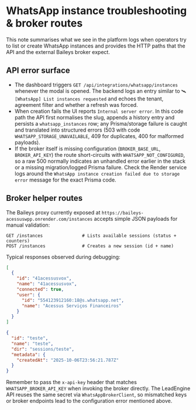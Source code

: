 # WhatsApp instance troubleshooting & broker routes

This note summarises what we see in the platform logs when operators try to
list or create WhatsApp instances and provides the HTTP paths that the API and
the external Baileys broker expect.

## API error surface

- The dashboard triggers `GET /api/integrations/whatsapp/instances` whenever the
  modal is opened. The backend logs an entry similar to `🛰️ [WhatsApp] List
  instances requested` and echoes the tenant, agreement filter and whether a
  refresh was forced.
- When creation fails the UI reports `Internal server error`. In this code path
  the API first normalises the slug, appends a history entry and persists a
  `whatsapp_instances` row; any Prisma/storage failure is caught and translated
  into structured errors (503 with code `WHATSAPP_STORAGE_UNAVAILABLE`, 409 for
  duplicates, 400 for malformed payloads).
- If the broker itself is missing configuration (`BROKER_BASE_URL`,
  `BROKER_API_KEY`) the route short-circuits with
  `WHATSAPP_NOT_CONFIGURED`, so a raw 500 normally indicates an unhandled error
  earlier in the stack or a missing migration/logged Prisma failure. Check the
  Render service logs around the `WhatsApp instance creation failed due to
  storage error` message for the exact Prisma code.

## Broker helper routes

The Baileys proxy currently exposed at
`https://baileys-acessuswpp.onrender.com/instances` accepts simple JSON payloads
for manual validation:

```http
GET /instances               # Lists available sessions (status + counters)
POST /instances              # Creates a new session (id + name)
```

Typical responses observed during debugging:

```json
[
  {
    "id": "41acessusvox",
    "name": "41acessusvox",
    "connected": true,
    "user": {
      "id": "554123912160:18@s.whatsapp.net",
      "name": "Acessus Serviços Financeiros"
    }
  }
]
```

```json
{
  "id": "teste",
  "name": "teste",
  "dir": "sessions/teste",
  "metadata": {
    "createdAt": "2025-10-06T23:56:21.787Z"
  }
}
```

Remember to pass the `x-api-key` header that matches `WHATSAPP_BROKER_API_KEY`
when invoking the broker directly. The LeadEngine API reuses the same secret via
`WhatsAppBrokerClient`, so mismatched keys or broker endpoints lead to the
configuration error mentioned above.
